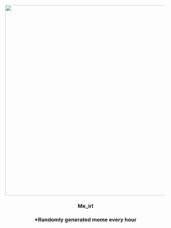 <p align="center">
        <img src="https://i.redd.it/q2w3mj9z6qp81.jpg" width="600" height="600">
        </p>
        <h3 align="center">Me_irl</h3>
        <h3 align="center">*Randomly generated meme every hour</h3>
    